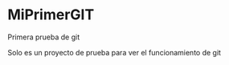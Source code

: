 # MiPrimerGIT
Primera prueba de git

Solo es un proyecto de prueba para ver el funcionamiento de git
